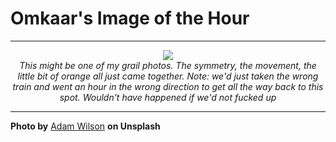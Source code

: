 # Omkaar's Image of the Hour

---

<div align="center">

<a href="https://unsplash.com/photos/two-men-watch-a-speeding-train-arrive-at-station-vgbivC2NbjU">
  <img src="https://images.unsplash.com/photo-1753517019710-50230ab57f45?crop=entropy&cs=tinysrgb&fit=max&fm=jpg&ixid=M3w3NjA2Nzh8MHwxfHJhbmRvbXx8fHx8fHx8fDE3NTQ2NzYwMDB8&ixlib=rb-4.1.0&q=80&w=1080" style="max-width:100%; height:auto;">
</a>

<br>
<i>This might be one of my grail photos. The symmetry, the movement, the little bit of orange all just came together. Note: we'd just taken the wrong train and went an hour in the wrong direction to get all the way back to this spot. Wouldn't have happened if we'd not fucked up</i>

</div>

---

**Photo by** [Adam Wilson](https://unsplash.com/@fourcolourblack) **on Unsplash**
